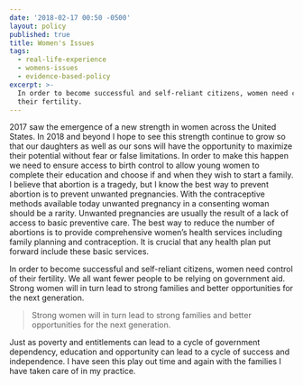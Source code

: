 ```yaml
---
date: '2018-02-17 00:50 -0500'
layout: policy
published: true
title: Women's Issues
tags:
  - real-life-experience
  - womens-issues
  - evidence-based-policy
excerpt: >-
  In order to become successful and self-reliant citizens, women need control of
  their fertility.
---
```

2017 saw the emergence of a new strength in women across the United States. In 2018 and beyond I hope to see this strength continue to grow so that our daughters as well as our sons will have the opportunity to maximize their potential without fear or false limitations.  In order to make this happen we need to ensure access to birth control to allow young women to complete their education and choose if and when they wish to start a family. I believe that abortion is a tragedy, but I know the best way to prevent abortion is to prevent unwanted pregnancies. With the contraceptive methods available today unwanted pregnancy in a consenting woman should be a rarity. Unwanted pregnancies are usually the result of a lack of access to basic preventive care. The best way to reduce the number of abortions is to provide comprehensive women’s health services including family planning and contraception. It is crucial that any health plan put forward include these basic services.

In order to become successful and self-reliant citizens, women need control of their fertility. We all want fewer people to be relying on government aid. Strong women will in turn lead to strong families and better opportunities for the next generation.

>Strong women will in turn lead to strong families and better opportunities for the next generation.

Just as poverty and entitlements can lead to a cycle of government dependency, education and opportunity can lead to a cycle of success and independence. I have seen this play out time and again with the families I have taken care of in my practice.
